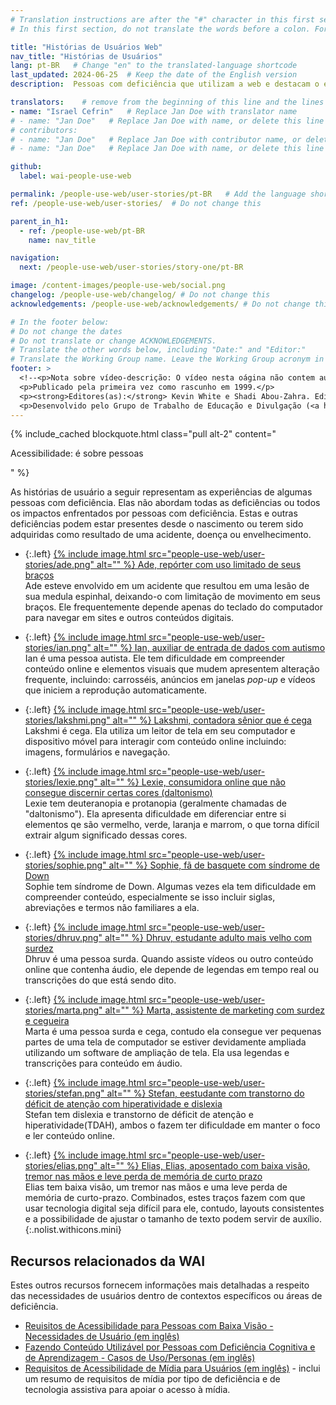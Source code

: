 ```yaml
---
# Translation instructions are after the "#" character in this first section. They are comments that do not show up in the web page. You do not need to translate the instructions after #.
# In this first section, do not translate the words before a colon. For example, do not translate "title:". Do translate the text after "title:".

title: "Histórias de Usuários Web"
nav_title: "Histórias de Usuários"
lang: pt-BR   # Change "en" to the translated-language shortcode
last_updated: 2024-06-25  # Keep the date of the English version
description:  Pessoas com deficiência que utilizam a web e destacam o efeito das barreiras de acessibilidade e os benefícios mais amplos das tecnologias digitais acessíveis.

translators:    # remove from the beginning of this line and the lines below: "# " (the hash sign and the space)
- name: "Israel Cefrin"   # Replace Jan Doe with translator name
# - name: "Jan Doe"   # Replace Jan Doe with name, or delete this line if not multiple translators
# contributors:
# - name: "Jan Doe"   # Replace Jan Doe with contributor name, or delete this line if none
# - name: "Jan Doe"   # Replace Jan Doe with name, or delete this line if not multiple contributors

github:
  label: wai-people-use-web

permalink: /people-use-web/user-stories/pt-BR   # Add the language shortcode to the end, with no slash at end, for example: /people-use-web/user-stories/fr # Add the language shortcode to the end, with no slash at the end. For example /path/to/file/fr
ref: /people-use-web/user-stories/  # Do not change this

parent_in_h1:
  - ref: /people-use-web/pt-BR
    name: nav_title

navigation:
  next: /people-use-web/user-stories/story-one/pt-BR

image: /content-images/people-use-web/social.png
changelog: /people-use-web/changelog/ # Do not change this
acknowledgements: /people-use-web/acknowledgements/ # Do not change this

# In the footer below:
# Do not change the dates
# Do not translate or change ACKNOWLEDGEMENTS.
# Translate the other words below, including "Date:" and "Editor:"
# Translate the Working Group name. Leave the Working Group acronym in English.
footer: >
  <!--<p>Nota sobre vídeo-descrição: O vídeo nesta oágina não contem audio-descrição sincronizada porque os elementos visuais apenas ilustram o áudio e não fornecem informação adicional. Neste caso, a áudio-descrição seria muito mais uma distração do que útil para a maioria das pessoas, incluindo pessoas que não conseguem ver elementos visuais. A descrição da informação visual está disponível na  Transcrição de Texto com Descrição de Elementos Visuais (“transcrição descritiva”).</p>-->
  <p>Publicado pela primeira vez como rascunho em 1999.</p>
  <p><strong>Editores(as):</strong> Kevin White e Shadi Abou-Zahra. Editores(as) anteriores: Judy Brewer e Norah Sinclair. Colaboradores(as): Brent Bakken, Jade Matos Carew, Jayne Schurick, Michele Williams, e outros(as) em ACKNOWLEDGEMENTS.</p>
  <p>Desenvolvido pelo Grupo de Trabalho de Educação e Divulgação (<a href="https://www.w3.org/WAI/EO/">EOWG</a>) com apoio do <a href="https://www.w3.org/WAI/about/projects/wai-guide/">Projeto WAI-Guide</a> e do <a href="https://www.w3.org/WAI/WAI-AGE/">Projeto WAI-AGE</a> co-fundado pela Comissão Européia (EC).</p>
---
```


{% include_cached blockquote.html class="pull alt-2" content="<p>Acessibilidade: é sobre pessoas</p>" %}

As histórias de usuário a seguir representam as experiências de algumas pessoas com deficiência. Elas não abordam todas as deficiências ou todos os impactos enfrentados por pessoas com deficiência. Estas e outras deficiências podem estar presentes desde o nascimento ou terem sido adquiridas como resultado de uma acidente, doença ou envelhecimento.

* {:.left} [{% include image.html src="people-use-web/user-stories/ade.png" alt="" %} Ade, repórter com uso limitado de seus braços](/people-use-web/user-stories/story-one/)<br> Ade esteve envolvido em um acidente que resultou em uma lesão de sua medula espinhal, deixando-o com limitação de movimento em seus braços. Ele frequentemente depende apenas do teclado do computador para navegar em sites e outros conteúdos digitais. 

* {:.left} [{% include image.html src="people-use-web/user-stories/ian.png" alt="" %} Ian, auxiliar de entrada de dados com autismo](/people-use-web/user-stories/story-two/)<br> Ian é uma pessoa autista. Ele tem dificuldade em compreender conteúdo online e elementos visuais que mudem apresentem alteração frequente, incluindo: carrosséis, anúncios em janelas <em lang="en">pop-up</em> e vídeos que iniciem a reprodução automaticamente.

* {:.left} [{% include image.html src="people-use-web/user-stories/lakshmi.png" alt="" %} Lakshmi, contadora sênior que é cega](/people-use-web/user-stories/story-three/)<br> Lakshmi é cega. Ela utiliza um leitor de tela em seu computador e dispositivo móvel para interagir com conteúdo online incluindo: imagens, formulários e navegação.

* {:.left} [{% include image.html src="people-use-web/user-stories/lexie.png" alt="" %} Lexie, consumidora online que não consegue discernir certas cores (daltonismo)](/people-use-web/user-stories/story-four/)<br> Lexie tem deuteranopia e protanopia (geralmente chamadas de "daltonismo"). Ela apresenta dificuldade em diferenciar entre si elementos qe são vermelho, verde, laranja e marrom, o que torna difícil extrair algum significado dessas cores.

* {:.left} [{% include image.html src="people-use-web/user-stories/sophie.png" alt="" %} Sophie, fã de basquete com síndrome de Down](/people-use-web/user-stories/story-five/)<br> Sophie tem síndrome de Down. Algumas vezes ela tem dificuldade em compreender conteúdo, especialmente se isso incluir siglas, abreviações e termos não familiares a ela.

* {:.left} [{% include image.html src="people-use-web/user-stories/dhruv.png" alt="" %} Dhruv, estudante adulto mais velho com surdez](/people-use-web/user-stories/story-six/)<br> Dhruv é uma pessoa surda. Quando assiste vídeos ou outro conteúdo online que contenha áudio, ele depende de legendas em tempo real ou transcrições do que está sendo dito.

* {:.left} [{% include image.html src="people-use-web/user-stories/marta.png" alt="" %} Marta, assistente de marketing com surdez e cegueira](/people-use-web/user-stories/story-seven/)<br> Marta é uma pessoa surda e cega, contudo ela consegue ver pequenas partes de uma tela de computador se estiver devidamente ampliada utilizando um software de ampliação de tela. Ela usa legendas e transcrições para conteúdo em áudio.

* {:.left} [{% include image.html src="people-use-web/user-stories/stefan.png" alt="" %} Stefan, eestudante com transtorno do déficit de atenção com hiperatividade e dislexia](/people-use-web/user-stories/story-eight/)<br> Stefan tem dislexia e transtorno de déficit de atenção e hiperatividade(TDAH), ambos o fazem ter dificuldade em manter o foco e ler conteúdo online.

* {:.left} [{% include image.html src="people-use-web/user-stories/elias.png" alt="" %} Elias, Elias, aposentado com baixa visão, tremor nas mãos e leve perda de memória de curto prazo](/people-use-web/user-stories/story-nine/)<br> Elias tem baixa visão, um tremor nas mãos e uma leve perda de memória de curto-prazo. Combinados, estes traços fazem com que usar tecnologia digital seja difícil para ele, contudo, layouts consistentes e a possibilidade de ajustar o tamanho de texto podem servir de auxílio.
{:.nolist.withicons.mini}

## Recursos relacionados da WAI

Estes outros recursos fornecem informações mais detalhadas a respeito das necessidades de usuários dentro de contextos específicos ou áreas de deficiência.

* [Reuisitos de Acessibilidade para Pessoas com Baixa Visão - Necessidades de Usuário (em inglês)](https://www.w3.org/TR/low-vision-needs/#user-needs)
* [Fazendo Conteúdo Utilizável por Pessoas com Deficiência Cognitiva e de Aprendizagem - Casos de Uso/Personas (em inglês)](https://www.w3.org/TR/coga-usable/#persona)
* [Requisitos de Acessibilidade de Mídia para Usuários (em inglês)](https//w3c.github.io/apa/media-accessibility-reqs/) - inclui um resumo de requisitos de mídia por tipo de deficiência e de tecnologia assistiva para apoiar o acesso à mídia.
